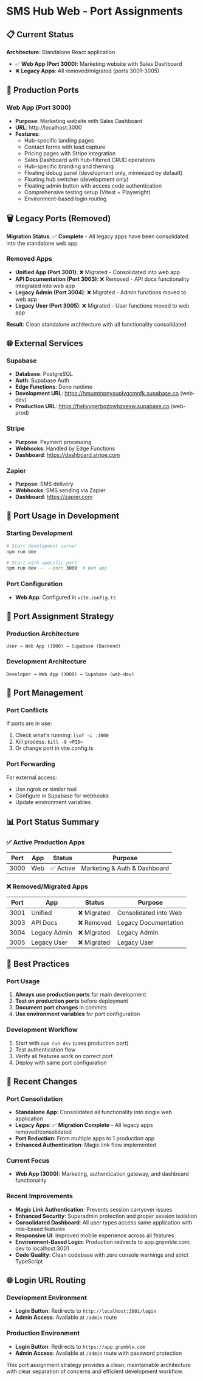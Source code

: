 # SMS Hub Web - Port Assignments

## 📋 Current Status

**Architecture**: Standalone React application

- ✅ **Web App (Port 3000)**: Marketing website with Sales Dashboard
- ❌ **Legacy Apps**: All removed/migrated (ports 3001-3005)

## 🚀 Production Ports

### Web App (Port 3000)

- **Purpose**: Marketing website with Sales Dashboard
- **URL**: http://localhost:3000
- **Features**:
  - Hub-specific landing pages
  - Contact forms with lead capture
  - Pricing pages with Stripe integration
  - Sales Dashboard with hub-filtered CRUD operations
  - Hub-specific branding and theming
  - Floating debug panel (development only, minimized by default)
  - Floating hub switcher (development only)
  - Floating admin button with access code authentication
  - Comprehensive testing setup (Vitest + Playwright)
  - Environment-based login routing

## 🗑️ Legacy Ports (Removed)

**Migration Status**: ✅ **Complete** - All legacy apps have been consolidated into the standalone web app

### Removed Apps

- **Unified App (Port 3001)**: ❌ Migrated - Consolidated into web app
- **API Documentation (Port 3003)**: ❌ Removed - API docs functionality integrated into web app
- **Legacy Admin (Port 3004)**: ❌ Migrated - Admin functions moved to web app
- **Legacy User (Port 3005)**: ❌ Migrated - User functions moved to web app

**Result**: Clean standalone architecture with all functionality consolidated

## 🌐 External Services

### Supabase

- **Database**: PostgreSQL
- **Auth**: Supabase Auth
- **Edge Functions**: Deno runtime
- **Development URL**: https://hmumtnpnyxuplvqcmnfk.supabase.co (web-dev)
- **Production URL**: https://fwlivygerbqzowbzxesw.supabase.co (web-prod)

### Stripe

- **Purpose**: Payment processing
- **Webhooks**: Handled by Edge Functions
- **Dashboard**: https://dashboard.stripe.com

### Zapier

- **Purpose**: SMS delivery
- **Webhooks**: SMS sending via Zapier
- **Dashboard**: https://zapier.com

## 🔄 Port Usage in Development

### Starting Development

```bash
# Start development server
npm run dev

# Start with specific port
npm run dev -- --port 3000  # Web app
```

### Port Configuration

- **Web App**: Configured in `vite.config.ts`

## 🎯 Port Assignment Strategy

### Production Architecture

```
User → Web App (3000) → Supabase (Backend)
```

### Development Architecture

```
Developer → Web App (3000) → Supabase (web-dev)
```

## 🔧 Port Management

### Port Conflicts

If ports are in use:

1. Check what's running: `lsof -i :3000`
2. Kill process: `kill -9 <PID>`
3. Or change port in vite.config.ts

### Port Forwarding

For external access:

- Use ngrok or similar tool
- Configure in Supabase for webhooks
- Update environment variables

## 📊 Port Status Summary

### ✅ Active Production Apps

| Port | App | Status    | Purpose                      |
| ---- | --- | --------- | ---------------------------- |
| 3000 | Web | ✅ Active | Marketing & Auth & Dashboard |

### ❌ Removed/Migrated Apps

| Port | App          | Status      | Purpose               |
| ---- | ------------ | ----------- | --------------------- |
| 3001 | Unified      | ❌ Migrated | Consolidated into Web |
| 3003 | API Docs     | ❌ Removed  | Legacy Documentation  |
| 3004 | Legacy Admin | ❌ Migrated | Legacy Admin          |
| 3005 | Legacy User  | ❌ Migrated | Legacy User           |

## 🎯 Best Practices

### Port Usage

1. **Always use production ports** for main development
2. **Test on production ports** before deployment
3. **Document port changes** in commits
4. **Use environment variables** for port configuration

### Development Workflow

1. Start with `npm run dev` (uses production port)
2. Test authentication flow
3. Verify all features work on correct port
4. Deploy with same port configuration

## 🔄 Recent Changes

### Port Consolidation

- **Standalone App**: Consolidated all functionality into single web application
- **Legacy Apps**: ✅ **Migration Complete** - All legacy apps removed/consolidated
- **Port Reduction**: From multiple apps to 1 production app
- **Enhanced Authentication**: Magic link flow implemented

### Current Focus

- **Web App (3000)**: Marketing, authentication gateway, and dashboard functionality

### Recent Improvements

- **Magic Link Authentication**: Prevents session carryover issues
- **Enhanced Security**: Superadmin protection and proper session isolation
- **Consolidated Dashboard**: All user types access same application with role-based features
- **Responsive UI**: Improved mobile experience across all features
- **Environment-Based Login**: Production redirects to app.gnymble.com, dev to localhost:3001
- **Code Quality**: Clean codebase with zero console warnings and strict TypeScript

## 🌐 Login URL Routing

### Development Environment

- **Login Button**: Redirects to `http://localhost:3001/login`
- **Admin Access**: Available at `/admin` route

### Production Environment

- **Login Button**: Redirects to `https://app.gnymble.com`
- **Admin Access**: Available at `/admin` route with password protection

This port assignment strategy provides a clean, maintainable architecture with clear separation of concerns and efficient development workflow.
